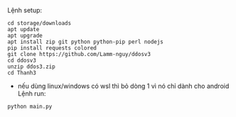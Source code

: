 Lệnh setup:
```
cd storage/downloads
apt update
apt upgrade
apt install zip git python python-pip perl nodejs
pip install requests colored
git clone https://github.com/Lamm-nguy/ddosv3
cd ddosv3
unzip ddos3.zip
cd Thanh3
```
* nếu dùng linux/windows có wsl thì bỏ dòng 1 vì nó chỉ dành cho android
Lệnh run:
```
python main.py
```
